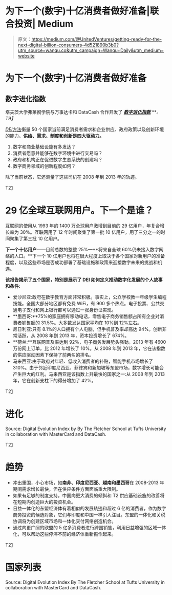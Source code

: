 # 为下一个(数字)十亿消费者做好准备|联合投资| Medium

> 原文：<https://medium.com/@UnitedVentures/getting-ready-for-the-next-digital-billion-consumers-4d521890b3b0?utm_source=wanqu.co&utm_campaign=Wanqu+Daily&utm_medium=website>

# 为下一个(数字)十亿消费者做好准备

## 数字进化指数

塔夫茨大学弗莱彻学院与万事达卡和 DataCash 合作开发了 [***数字进化指数***](http://insights.mastercard.com/digitalevolution/) ***。*T9】**

[*DEI*方法](http://insights.mastercard.com/digitalevolution/Digital_Evolution_Index_Key_Findings.pdf)衡量 50 个国家当前满足消费者需求和企业供应、政府政策以及创新环境的能力。**供给、需求、制度和创新是四大驱动力。**

1.  数字和商业基础设施有多发达？
2.  消费者愿意并能够在数字环境中进行交易吗？
3.  政府和机构正在促进数字生态系统的创建吗？
4.  数字商务领域的创新程度如何？

除了当前状态，它还测量了这些司机在 2008 年到 2013 年的轨迹。

T2】

# 29 亿全球互联网用户。下一个是谁？

互联网的使用从 1993 年的 1400 万全球用户激增到目前的 29 亿用户，年复合增长率为 30%。互联网用了 12 年时间聚集了第一批 10 亿用户，用了三分之一的时间聚集了第三批 10 亿用户。

**下一个十亿用户**——目前总数的整整 25%—**将来自全球 60%仍未接入数字网络的人口。**下一个 10 亿用户也将在很大程度上取决于各个国家对新用户的准备程度，以及这些市场是否成功部署了基础设施和政策来迎接数字未来的挑战和机遇。

**该报告揭示了五个国家，特别是展示了 DEI 如何定义推动数字化发展的个人故事和条件:**

*   爱沙尼亚:政府在数字教育方面非常积极。事实上，公立学校教一年级学生编程技能。全国大部分地区都有免费 WiFi，有 900 多个热点。电子投票、公共交通电子支付和网上银行都可以通过一张身份证实现。
*   **墨西哥:**75%的家庭拥有移动电话，零售电子商务销售额占所有企业对消费者销售额的 31.5%。大多数发达国家平均在 10%到 12%左右。
*   尼日利亚:只有 8.1%的人口拥有个人电脑，但手机普及率却高达 94%。创新非常活跃，从 2008 年到 2013 年，资本投资增长了 674%。
*   **荷兰:**互联网普及率达到 92%，电子商务发展势头强劲。2013 年有 4600 万份网上订单，比 2012 年增长了 10%。从 2008 年到 2013 年，它在该指数的供应驱动因素下保持了前两名的排名。
*   马来西亚:由于政府对年轻、低收入消费者的补贴，智能手机市场增长了 310%。由于邻近印度尼西亚、菲律宾和新加坡等东盟市场，数字增长可能会产生巨大的红利。马来西亚是该指数上升最快的国家之一:从 2008 年到 2013 年，它在创新支柱下的得分增加了 42%。

T2】

# 进化



Source: Digital Evolution Index by By The Fletcher School at Tufts University in collaboration with
MasterCard and DataCash.



T2】

# 趋势

*   冲出重围，小心市场，如**南非、印度尼西亚、越南和墨西哥**在 2008-2013 年期间需求增长最快，但在供应条件方面面临重大限制。
*   如果有足够的制度支持，中国向更大消费的倾斜和 T2 供应基础设施的改善将在短期内创造巨大的投资机会。
*   日益一体化的东盟经济体有着相似的发展轨迹和超过 6 亿的消费者，作为数字商务投资的候选对象，它们与印度和中国一样引人注目。东盟的一体化和关税协调将为创建区域市场和一体化交付网络创造机会。
*   通过向更广阔的欧盟的 5 亿多消费者进行跨国销售，利用日益增强的区域一体化，可以帮助这些停滞不前的经济体重新振作起来。

T2】

# 国家列表



Source: Digital Evolution Index By The Fletcher School at Tufts University in collaboration with
MasterCard and DataCash.

